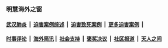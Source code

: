 
### 明慧海外之窗

####  [武汉肺炎](indexes/365.md?t=06211601) &nbsp;|&nbsp;  [迫害案例综述](indexes/328.md?t=06211601) &nbsp;|&nbsp; [迫害致死案例](indexes/277.md?t=06211601)  &nbsp;|&nbsp; [更多迫害案例](indexes/81.md?t=06211601)  &nbsp;|&nbsp; 
####  [时事评论](indexes/19.md?t=06211601) &nbsp;|&nbsp; [海外简讯](indexes/245.md?t=06211601)&nbsp;|&nbsp;  [社会支持](indexes/140.md?t=06211601) &nbsp;|&nbsp; [褒奖决议](indexes/282.md?t=06211601) &nbsp;|&nbsp; [社区报道](indexes/91.md?t=06211601)  &nbsp;|&nbsp; [天人之间](indexes/78.md?t=06211601) 

